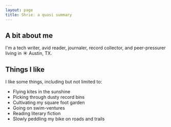 ```yaml
---
layout: page
title: Shrie: a quasi summary
---
```


## A bit about me

I'm a tech writer, avid reader, journaler, record collector, and peer-pressurer living in :sunny: Austin, TX.


## Things I like

I like some things, including but not limited to:

- Flying kites in the sunshine
- Picking through dusty record bins
- Cultivating my square foot garden
- Going on swim-ventures
- Reading literary fiction
- Slowly peddling my bike on roads and trails